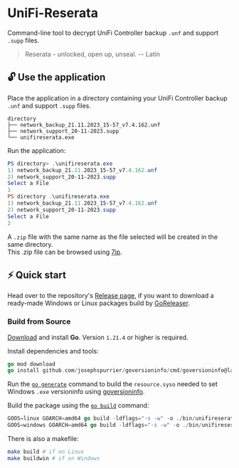 # UniFi-Reserata

Command-line tool to decrypt UniFi Controller backup `.unf` and support `.supp` files.

> Reserata - unlocked, open up, unseal. -- Latin

## 🔓 Use the application

Place the application in a directory containing your UniFi Controller backup `.unf` and support `.supp` files.
```
directory
├── network_backup_21.11.2023_15-57_v7.4.162.unf
├── network_support_20-11-2023.supp
└── unifireserata.exe
```

Run the application:
```powershell
PS directory> .\unifireserata.exe
1) network_backup_21.11.2023_15-57_v7.4.162.unf
2) network_support_20-11-2023.supp
Select a File
1
PS directory .\unifireserata.exe
1) network_backup_21.11.2023_15-57_v7.4.162.unf
2) network_support_20-11-2023.supp
Select a File
2
```

A `.zip` file with the same name as the file selected will be created in the same directory.\
This .zip file can be browsed using [7ip](https://www.7-zip.org/download.html).

## ⚡️ Quick start

Head over to the repository's [Release page](https://github.com/ThatKalle/unifi-reserata/releases), if you want to download a ready-made Windows or Linux packages build by [GoReleaser](https://goreleaser.com/).

### Build from Source

[Download](https://go.dev/dl/) and install **Go**. Version `1.21.4` or higher is required.

Install dependencies and tools:
```go
go mod download
go install github.com/josephspurrier/goversioninfo/cmd/goversioninfo@latest
```

Run the [`go generate`](https://pkg.go.dev/cmd/go#hdr-Generate_Go_files_by_processing_source) command to build the `resource.syso` needed to set Windows `.exe` versioninfo using [goversioninfo](github.com/josephspurrier/goversioninfo).

Build the package using the [`go build`](https://pkg.go.dev/cmd/go#hdr-Build_and_test_caching) command:
```go
GOOS=linux GOARCH=amd64 go build -ldflags="-s -w" -o ./bin/unifireserata
GOOS=windows GOARCH=amd64 go build -ldflags="-s -w" -o ./bin/unifireserata.exe
```

There is also a makefile:
```bash
make build # if on Linux
make buildwin # if on Windows
```
